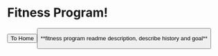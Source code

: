<html>
    <head>
        <meta charset="utf-8">
        <meta http-equiv="X-UA-Compatible" content="IE=edge">
        <title>Fitness Program - adamgulde.github.io</title>
        <meta name="description" content="">
        <meta name="viewport" content="width=device-width, initial-scale=1">
        <link rel="stylesheet" href="">
    </head>
    <body>
        <h1>Fitness Program!</h1>
        <button onclick="location.href='https://adamgulde.github.io'" type="button">To Home<button>
        <p>**fitness program readme description, describe history and goal**</p> 
    </body>
</html>
